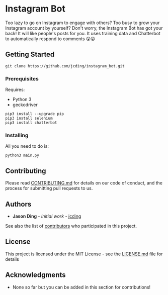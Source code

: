 # Instagram Bot

Too lazy to go on Instagram to engage with others? Too busy to grow your Instagram account by yourself? Don't worry, the Instagram Bot has got your back! It will like people's posts for you. It uses training data and Chatterbot to automatically respond to comments 😲😲

## Getting Started

```
git clone https://github.com/jcding/instagram_bot.git
```

### Prerequisites

Requires:
* Python 3
* geckodriver

```
pip3 install --upgrade pip
pip3 install selenium
pip3 install chatterbot
```

### Installing

All you need to do is:

```
python3 main.py
```

## Contributing

Please read [CONTRIBUTING.md](https://gist.github.com/PurpleBooth/b24679402957c63ec426) for details on our code of conduct, and the process for submitting pull requests to us.

## Authors

* **Jason Ding** - *Initial work* - [jcding](https://github.com/jcding)

See also the list of [contributors](https://github.com/your/project/contributors) who participated in this project.

## License

This project is licensed under the MIT License - see the [LICENSE.md](LICENSE.md) file for details

## Acknowledgments

* None so far but you can be added in this section for contributions!
